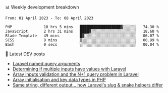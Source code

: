 📊 Weekly development breakdown
<!--START_SECTION:waka-->

```text
From: 01 April 2023 - To: 08 April 2023

PHP              10 hrs 5 mins   ██████████████████▓░░░░░░   74.30 %
JavaScript       2 hrs 31 mins   ████▓░░░░░░░░░░░░░░░░░░░░   18.60 %
Blade Template   49 mins         █▓░░░░░░░░░░░░░░░░░░░░░░░   06.07 %
SCSS             8 mins          ▒░░░░░░░░░░░░░░░░░░░░░░░░   00.99 %
Bash             0 secs          ░░░░░░░░░░░░░░░░░░░░░░░░░   00.04 %
```

<!--END_SECTION:waka-->

📕 Latest DEV posts
<!-- BLOG-POST-LIST:START -->
- [Laravel named query arguments](https://dev.to/michaelvickersuk/laravel-named-query-arguments-28kd)
- [Determining if multiple inputs have values with Laravel](https://dev.to/michaelvickersuk/determining-if-multiple-inputs-have-values-with-laravel-km6)
- [Array inputs validation and the N+1 query problem in Laravel](https://dev.to/michaelvickersuk/array-inputs-validation-and-the-n1-query-problem-in-laravel-2agb)
- [Array initialisation and key data types in PHP](https://dev.to/michaelvickersuk/array-initialisation-and-key-data-types-in-php-1e5b)
- [Same string, different output... how Laravel&#39;s slug &amp; snake helpers differ](https://dev.to/michaelvickersuk/same-string-different-output-how-laravels-slug-snake-helpers-differ-1ccj)
<!-- BLOG-POST-LIST:END -->
